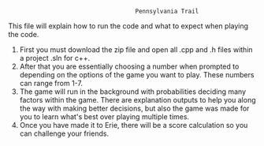 
					                    Pennsylvania Trail

This file will explain how to run the code and what to expect when playing the code.

1. First you must download the zip file and open all .cpp and .h files within a project .sln for c++.
2. After that you are essentially choosing a number when prompted to depending on the options of the game you want to play. 
   These numbers can range from 1-7.
3. The game will run in the background with probabilities deciding many factors within the game.
   There are explanation outputs to help you along the way with making better decisions,
   but also the game was made for you to learn what's best over playing multiple times.
4. Once you have made it to Erie, there will be a score calculation so you can challenge your friends.
